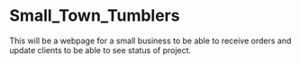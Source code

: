 ﻿# Small_Town_Tumblers
This will be a webpage for a small business to be able to receive orders and update clients to be able to see status of project. 
